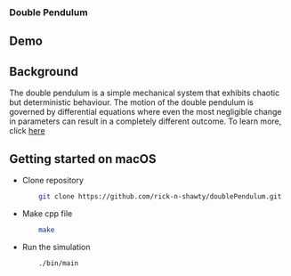 ### Double Pendulum 

## Demo 



## Background 
The double pendulum is a simple mechanical system that exhibits chaotic but deterministic behaviour. The motion of the double pendulum is governed by differential equations where even the most negligible change in parameters can result in a completely different outcome. 
To learn more, click [here](https://www.myphysicslab.com/pendulum/double-pendulum-en.html) 


## Getting started on macOS

- Clone repository 

    ``` sh 
        git clone https://github.com/rick-n-shawty/doublePendulum.git
    ```
- Make cpp file 
    ``` sh
        make  
    ``` 
- Run the simulation 
    ``` sh
        ./bin/main
    ```


